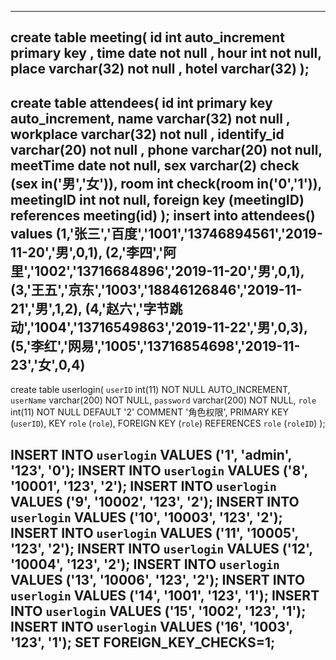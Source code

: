 ----------
create table meeting(
  id int auto_increment primary key ,
  time date not null ,
  hour int not null,
  place varchar(32) not null ,
  hotel varchar(32)
);
---------------
create table attendees(
  id int primary key auto_increment,
  name varchar(32) not null ,
  workplace varchar(32) not null ,
  identify_id varchar(20) not null ,
  phone varchar(20) not null,
  meetTime date not null,
  sex varchar(2) check (sex in('男','女')),
  room int check(room in('0','1')),
  meetingID int not null,
  foreign key (meetingID) references meeting(id)
);
  insert into attendees()
  values
          (1,'张三','百度','1001','13746894561','2019-11-20','男',0,1),
          (2,'李四','阿里','1002','13716684896','2019-11-20','男',0,1),
          (3,'王五','京东','1003','18846126846','2019-11-21','男',1,2),
          (4,'赵六','字节跳动','1004','13716549863','2019-11-22','男',0,3),
          (5,'李红','网易','1005','13716854698','2019-11-23','女',0,4)
--------------------------------
create table userlogin(
  `userID` int(11) NOT NULL AUTO_INCREMENT,
  `userName` varchar(200) NOT NULL,
  `password` varchar(200) NOT NULL,
  `role` int(11) NOT NULL DEFAULT '2' COMMENT '角色权限',
PRIMARY KEY (`userID`),
KEY `role` (`role`),
FOREIGN KEY (`role`) REFERENCES `role` (`roleID`)
);

INSERT INTO `userlogin` VALUES ('1', 'admin', '123', '0');
INSERT INTO `userlogin` VALUES ('8', '10001', '123', '2');
INSERT INTO `userlogin` VALUES ('9', '10002', '123', '2');
INSERT INTO `userlogin` VALUES ('10', '10003', '123', '2');
INSERT INTO `userlogin` VALUES ('11', '10005', '123', '2');
INSERT INTO `userlogin` VALUES ('12', '10004', '123', '2');
INSERT INTO `userlogin` VALUES ('13', '10006', '123', '2');
INSERT INTO `userlogin` VALUES ('14', '1001', '123', '1');
INSERT INTO `userlogin` VALUES ('15', '1002', '123', '1');
INSERT INTO `userlogin` VALUES ('16', '1003', '123', '1');
SET FOREIGN_KEY_CHECKS=1;
------------------------------------------          
